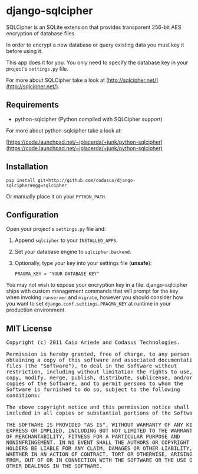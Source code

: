 # django-sqlcipher

SQLCipher is an SQLite extension that provides transparent 256-bit AES encryption of database files.

In order to encrypt a new database or query existing data you must key it before using it.

This app does it for you. You only need to specify the database key in your project's `settings.py` file.

For more about SQLCipher take a look at [http://sqlcipher.net/](http://sqlcipher.net/).

## Requirements

* python-sqlcipher (Python compiled with SQLCipher support)

For more about python-sqlcipher take a look at:

[https://code.launchpad.net/~jplacerda/+junk/python-sqlcipher](https://code.launchpad.net/~jplacerda/+junk/python-sqlcipher)

## Installation

`pip install git+http://github.com/codasus/django-sqlcipher#egg=sqlcipher`

Or manually place it on your `PYTHON_PATH`.

## Configuration

Open your project's `settings.py` file and:

1. Append `sqlcipher` to your `INSTALLED_APPS`.

2. Set your database engine to `sqlcipher.backend`.

3. Optionally, type your key into your settings file (**unsafe**):

    `PRAGMA_KEY = "YOUR DATABASE KEY"`

You may not wish to expose your encryption key in a file. 
django-sqlcipher ships with custom management commands that will prompt
for the key when invoking `runserver` and `migrate`, however you
should consider how you want to set `django.conf.settings.PRAGMA_KEY`
at runtime in your production environment.


## MIT License

<pre>Copyright (c) 2011 Caio Ariede and Codasus Technologies.

Permission is hereby granted, free of charge, to any person
obtaining a copy of this software and associated documentation
files (the "Software"), to deal in the Software without
restriction, including without limitation the rights to use,
copy, modify, merge, publish, distribute, sublicense, and/or sell
copies of the Software, and to permit persons to whom the
Software is furnished to do so, subject to the following
conditions:

The above copyright notice and this permission notice shall be
included in all copies or substantial portions of the Software.

THE SOFTWARE IS PROVIDED "AS IS", WITHOUT WARRANTY OF ANY KIND,
EXPRESS OR IMPLIED, INCLUDING BUT NOT LIMITED TO THE WARRANTIES
OF MERCHANTABILITY, FITNESS FOR A PARTICULAR PURPOSE AND
NONINFRINGEMENT. IN NO EVENT SHALL THE AUTHORS OR COPYRIGHT
HOLDERS BE LIABLE FOR ANY CLAIM, DAMAGES OR OTHER LIABILITY,
WHETHER IN AN ACTION OF CONTRACT, TORT OR OTHERWISE, ARISING
FROM, OUT OF OR IN CONNECTION WITH THE SOFTWARE OR THE USE OR
OTHER DEALINGS IN THE SOFTWARE.</pre>
